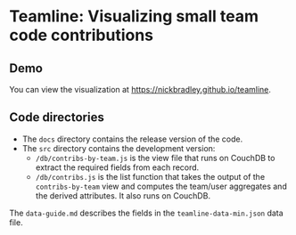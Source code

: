 # Teamline: Visualizing small team code contributions

## Demo
You can view the visualization at https://nickbradley.github.io/teamline.

## Code directories
  - The `docs` directory contains the release version of the code.
  - The `src` directory contains the development version:
    - `/db/contribs-by-team.js` is the view file that runs on CouchDB to extract the required fields from each record.
    - `/db/contribs.js` is the list function that takes the output of the `contribs-by-team` view and computes the team/user aggregates and the derived attributes. It also runs on CouchDB.

The `data-guide.md` describes the fields in the `teamline-data-min.json` data file.
